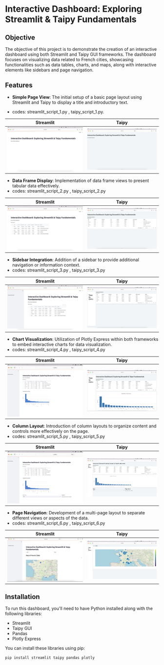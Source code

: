 # Interactive Dashboard: Exploring Streamlit & Taipy Fundamentals

## Objective

The objective of this project is to demonstrate the creation of an interactive dashboard using both Streamlit and Taipy GUI frameworks. 
The dashboard focuses on visualizing data related to French cities, showcasing functionalities such as data tables, charts, and maps, along with interactive elements like sidebars and page navigation.

## Features

- **Simple Page View**: The initial setup of a basic page layout using Streamlit and Taipy to display a title and introductory text.

- codes: streamlit_script_1.py , taipy_script_1.py. 

| Streamlit | Taipy |
|-----------|-------|
| ![Streamlit Simple Page View](https://github.com/zabihin/Streamlit_vs_Taipy/blob/main/Pics/1s.png) | ![Taipy Simple Page View](https://github.com/zabihin/Streamlit_vs_Taipy/blob/main/Pics/1t.png) |

- **Data Frame Display**: Implementation of data frame views to present tabular data effectively.
- codes: streamlit_script_2.py , taipy_script_2.py

| Streamlit | Taipy |
|-----------|-------|
| ![Streamlit Simple Page View](https://github.com/zabihin/Streamlit_vs_Taipy/blob/main/Pics/2s.png) | ![Taipy Simple Page View](https://github.com/zabihin/Streamlit_vs_Taipy/blob/main/Pics/2t.png) |


- **Sidebar Integration**: Addition of a sidebar to provide additional navigation or information context.
- codes: streamlit_script_3.py , taipy_script_3.py

| Streamlit | Taipy |
|-----------|-------|
| ![Streamlit Simple Page View](https://github.com/zabihin/Streamlit_vs_Taipy/blob/main/Pics/3s.png) | ![Taipy Simple Page View](https://github.com/zabihin/Streamlit_vs_Taipy/blob/main/Pics/3t.png) |

- **Chart Visualization**: Utilization of Plotly Express within both frameworks to embed interactive charts for data visualization.
- codes: streamlit_script_4.py , taipy_script_4.py

| Streamlit | Taipy |
|-----------|-------|
| ![Streamlit Simple Page View](https://github.com/zabihin/Streamlit_vs_Taipy/blob/main/Pics/4s.png) | ![Taipy Simple Page View](https://github.com/zabihin/Streamlit_vs_Taipy/blob/main/Pics/4t.png) |


- **Column Layout**: Introduction of column layouts to organize content and controls more effectively on the page.
- codes: streamlit_script_5.py , taipy_script_5.py

| Streamlit | Taipy |
|-----------|-------|
| ![Streamlit Simple Page View](https://github.com/zabihin/Streamlit_vs_Taipy/blob/main/Pics/5s.png) | ![Taipy Simple Page View](https://github.com/zabihin/Streamlit_vs_Taipy/blob/main/Pics/5t.png) |


- **Page Navigation**: Development of a multi-page layout to separate different views or aspects of the data.
- codes: streamlit_script_6.py , taipy_script_6.py

| Streamlit | Taipy |
|-----------|-------|
| ![Streamlit Simple Page View](https://github.com/zabihin/Streamlit_vs_Taipy/blob/main/Pics/6s.png) | ![Taipy Simple Page View](https://github.com/zabihin/Streamlit_vs_Taipy/blob/main/Pics/6t.png) |


## Installation

To run this dashboard, you'll need to have Python installed along with the following libraries:
- Streamlit
- Taipy GUI
- Pandas
- Plotly Express

You can install these libraries using pip:

```bash
pip install streamlit taipy pandas plotly